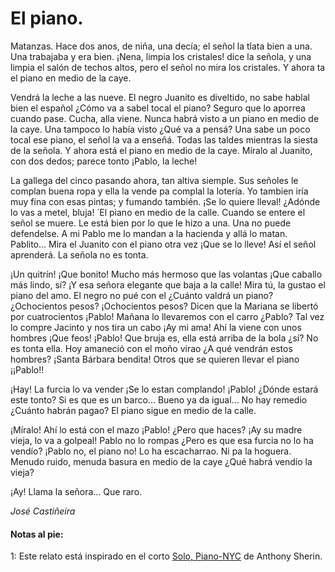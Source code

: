 # El piano.

Matanzas. Hace dos anos, de niña, una decía; el señol la tlata bien a una. Una trabajaba y era bien.
¡Nena, limpia los cristales! dice la señola, y una limpia el salón de techos altos, pero el señol no
mira los cristales. Y ahora ta el piano en medio de la caye.

Vendrá la leche a las nueve. El negro Juanito es diveltido, no sabe hablal bien el español ¿Cómo
va a sabel tocal el piano? Seguro que lo aporrea cuando pase. Cucha, alla viene. Nunca habrá
visto a un piano en medio de la caye. Una tampoco lo había visto ¿Qué va a pensá? Una sabe
un poco tocal ese piano, el señol la va a enseñá. Todas las taldes mientras la siesta de la señola. Y
ahora está el piano en medio de la caye. Míralo al Juanito, con dos dedos; parece tonto ¡Pablo, la
leche!

La gallega del cinco pasando ahora, tan altiva siemple. Sus señoles le complan buena ropa y ella
la vende pa complal la lotería. Yo tambien iría muy fina con esas pintas; y fumando también. ¡Se lo quiere lleval! ¿Adónde lo vas a metel, bluja! 
́
El piano en medio de la calle. Cuando se entere el señol se muere. Le está bien por lo que le hizo
a una. Una no puede defendelse. A mi Pablo me lo mandan a la hacienda y allá lo matan. Pablito... Mira el Juanito con el piano otra vez ¡Que se lo lleve! Así el señol aprenderá. La señola no es tonta.

¡Un quitrín! ¡Que bonito! Mucho más hermoso que las volantas ¡Que caballo más lindo, sí? ¡Y esa señora elegante que baja a la calle! Mira tú, la gustao el piano del amo. El negro no pué con el ¿Cuánto valdrá un piano? ¿Ochocientos pesos? ¡Ochocientos pesos? Dicen que la Mariana se libertó por cuatrocientos ¡Pablo! Mañana lo llevaremos con el carro ¿Pablo? Tal vez lo compre Jacinto y nos tira un cabo ¡Ay mi ama! Ahí la viene con unos hombres ¡Que feos!  ¡Pablo! Que bruja es, ella está arriba de la bola ¿sí? No es tonta ella. Hoy amaneció con el moño virao ¿A qué vendrán estos hombres? ¡Santa Bárbara bendita! Otros que se quieren llevar el piano ¡¡Pablo!!

¡Hay! La furcia lo va vender ¡Se lo estan complando! ¡Pablo! ¿Dónde estará este tonto? Si es que
es un barco... Bueno ya da igual... No hay remedio ¿Cuánto habrán pagao? El piano sigue en medio
de la calle.

¡Míralo! Ahí lo está con el mazo ¡Pablo! ¿Pero que haces? ¡Ay su madre vieja, lo va a golpeal! Pablo no lo rompas ¿Pero es que esa furcia no lo ha vendío? ¡Pablo no, el piano no! Lo ha escacharrao. Ni pa la hoguera. Menudo ruido, menuda basura en medio de la caye ¿Qué habrá vendío la vieja?

¡Ay! Llama la señora... Que raro.  

*José Castiñeira*

#### Notas al pie:

<a name="1"> 1</a>: Este relato está inspirado en el corto [Solo, Piano-NYC](https://vimeo.com/69386989) de Anthony Sherin.
